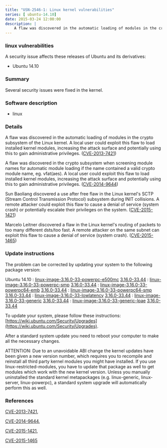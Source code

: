```yaml
---
title: "USN-2546-1: Linux kernel vulnerabilities"
series: [ ubuntu-14.10]
date: 2015-03-24 12:00:00
description: |
    A flaw was discovered in the automatic loading of modules in the crypto subsystem of the Linux kernel. A local user could exploit this flaw to load installed kernel modules, increasing the attack surface and potentially using this to gain administrative privileges. ([CVE-2013-7421](http://people.ubuntu.com/~ubuntu-security/cve/CVE-2013-7421))
--- 
```

 
 


### linux vulnerabilities

A security issue affects these releases of Ubuntu and its derivatives:

* Ubuntu 14.10

### Summary

Several security issues were fixed in the kernel. 

### Software description

* linux 

### Details

A flaw was discovered in the automatic loading of modules in the crypto subsystem of the Linux kernel. A local user could exploit this flaw to load installed kernel modules, increasing the attack surface and potentially using this to gain administrative privileges. ([CVE-2013-7421](http://people.ubuntu.com/~ubuntu-security/cve/CVE-2013-7421))

A flaw was discovered in the crypto subsystem when screening module names for automatic module loading if the name contained a valid crypto module name, eg. vfat(aes). A local user could exploit this flaw to load installed kernel modules, increasing the attack surface and potentially using this to gain administrative privileges. ([CVE-2014-9644](http://people.ubuntu.com/~ubuntu-security/cve/CVE-2014-9644))

Sun Baoliang discovered a use after free flaw in the Linux kernel&#39;s SCTP (Stream Control Transmission Protocol) subsystem during INIT collisions. A remote attacker could exploit this flaw to cause a denial of service (system crash) or potentially escalate their privileges on the system. ([CVE-2015-1421](http://people.ubuntu.com/~ubuntu-security/cve/CVE-2015-1421))

Marcelo Leitner discovered a flaw in the Linux kernel&#39;s routing of packets to too many different dsts/too fast. A remote attacker on the same subnet can exploit this flaw to cause a denial of service (system crash). ([CVE-2015-1465](http://people.ubuntu.com/~ubuntu-security/cve/CVE-2015-1465)) 

### Update instructions

The problem can be corrected by updating your system to the following package version:

Ubuntu 14.10
 : [linux-image-3.16.0-33-powerpc-e500mc](https://launchpad.net/ubuntu/+source/linux) <span> [3.16.0-33.44](https://launchpad.net/ubuntu/+source/linux/3.16.0-33.44) </span> 
 : [linux-image-3.16.0-33-powerpc-smp](https://launchpad.net/ubuntu/+source/linux) <span> [3.16.0-33.44](https://launchpad.net/ubuntu/+source/linux/3.16.0-33.44) </span> 
 : [linux-image-3.16.0-33-powerpc64-emb](https://launchpad.net/ubuntu/+source/linux) <span> [3.16.0-33.44](https://launchpad.net/ubuntu/+source/linux/3.16.0-33.44) </span> 
 : [linux-image-3.16.0-33-powerpc64-smp](https://launchpad.net/ubuntu/+source/linux) <span> [3.16.0-33.44](https://launchpad.net/ubuntu/+source/linux/3.16.0-33.44) </span> 
 : [linux-image-3.16.0-33-lowlatency](https://launchpad.net/ubuntu/+source/linux) <span> [3.16.0-33.44](https://launchpad.net/ubuntu/+source/linux/3.16.0-33.44) </span> 
 : [linux-image-3.16.0-33-generic](https://launchpad.net/ubuntu/+source/linux) <span> [3.16.0-33.44](https://launchpad.net/ubuntu/+source/linux/3.16.0-33.44) </span> 
 : [linux-image-3.16.0-33-generic-lpae](https://launchpad.net/ubuntu/+source/linux) <span> [3.16.0-33.44](https://launchpad.net/ubuntu/+source/linux/3.16.0-33.44) </span> 

To update your system, please follow these instructions: [https://wiki.ubuntu.com/Security/Upgrades](https://wiki.ubuntu.com/Security/Upgrades).

After a standard system update you need to reboot your computer to make all the necessary changes.

ATTENTION: Due to an unavoidable ABI change the kernel updates have been given a new version number, which requires you to recompile and reinstall all third party kernel modules you might have installed. If you use linux-restricted-modules, you have to update that package as well to get modules which work with the new kernel version. Unless you manually uninstalled the standard kernel metapackages (e.g. linux-generic, linux-server, linux-powerpc), a standard system upgrade will automatically perform this as well. 

### References

 
 [CVE-2013-7421](http://people.ubuntu.com/~ubuntu-security/cve/CVE-2013-7421), 

 [CVE-2014-9644](http://people.ubuntu.com/~ubuntu-security/cve/CVE-2014-9644), 

 [CVE-2015-1421](http://people.ubuntu.com/~ubuntu-security/cve/CVE-2015-1421), 

 [CVE-2015-1465](http://people.ubuntu.com/~ubuntu-security/cve/CVE-2015-1465)
 

